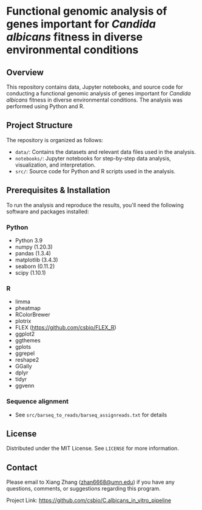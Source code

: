 # Functional genomic analysis of genes important for *Candida albicans* fitness in diverse environmental conditions

## Overview

This repository contains data, Jupyter notebooks, and source code for conducting a functional genomic analysis of genes important for *Candida albicans* fitness in diverse environmental conditions. The analysis was performed using Python and R.

## Project Structure

The repository is organized as follows:

- `data/`: Contains the datasets and relevant data files used in the analysis.
- `notebooks/`: Jupyter notebooks for step-by-step data analysis, visualization, and interpretation.
- `src/`: Source code for Python and R scripts used in the analysis.

## Prerequisites & Installation

To run the analysis and reproduce the results, you'll need the following software and packages installed:

### Python

   * Python 3.9
   * numpy (1.20.3)
   * pandas (1.3.4)
   * matplotlib (3.4.3)
   * seaborn (0.11.2)
   * scipy (1.10.1)

### R

   * limma
   * pheatmap
   * RColorBrewer
   * plotrix
   * FLEX (https://github.com/csbio/FLEX_R)
   * ggplot2
   * ggthemes
   * gplots
   * ggrepel
   * reshape2
   * GGally
   * dplyr
   * tidyr
   * ggvenn

### Sequence alignment

   * See `src/barseq_to_reads/barseq_assignreads.txt` for details


## License

Distributed under the MIT License. See `LICENSE` for more information.



## Contact

Please email to Xiang Zhang (zhan6668@umn.edu) if you have any questions, comments, or suggestions regarding this program.

Project Link: https://github.com/csbio/C.albicans_in_vitro_pipeline
